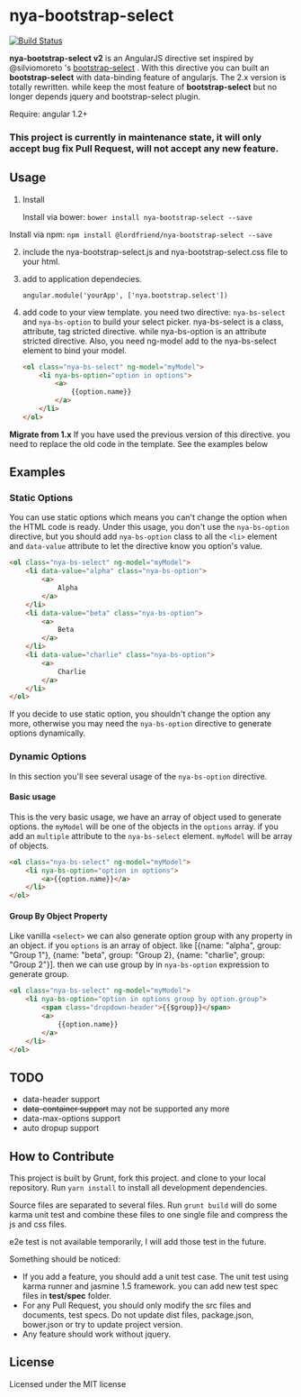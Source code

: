 # nya-bootstrap-select

[![Build Status](https://travis-ci.org/lordfriend/nya-bootstrap-select.svg?branch=master)](https://travis-ci.org/lordfriend/nya-bootstrap-select)

**nya-bootstrap-select v2** is an AngularJS directive set inspired by @silviomoreto 's [bootstrap-select](https://github.com/silviomoreto/bootstrap-select) .  With this directive you can built an **bootstrap-select** with data-binding feature of angularjs. 
The 2.x version is totally rewritten. while keep the most feature of **bootstrap-select** but no longer depends jquery and bootstrap-select plugin.

Require: angular 1.2+

### This project is currently in maintenance state, it will only accept bug fix Pull Request, will not accept any new feature.

## Usage

1. Install

	Install via bower: 
    `bower install nya-bootstrap-select --save`
  
  Install via npm:
    `npm install @lordfriend/nya-bootstrap-select --save`
  

2. include the nya-bootstrap-select.js and nya-bootstrap-select.css file to your html.
3. add to application dependecies.
     
     `angular.module('yourApp', ['nya.bootstrap.select'])`
     
3. add code to your view template. you need two directive: `nya-bs-select` and `nya-bs-option` to build your select picker. nya-bs-select is a class, attribute, tag stricted directive. while nya-bs-option is an attribute stricted directive. Also, you need ng-model add to the nya-bs-select element to bind your model.

	```html
	<ol class="nya-bs-select" ng-model="myModel">
		<li nya-bs-option="option in options">
			<a>
				{{option.name}}
			</a>
		</li>
	</ol>
	```
	
**Migrate from 1.x**  If you have used the previous version of this directive. you need to replace the old code in the template.  See the examples below

## Examples

### Static Options

You can use static options which means you can't change the option when the HTML code is ready. Under this usage, you don't use the `nya-bs-option` directive, but you should add `nya-bs-option` class to all the `<li>` element and `data-value` attribute to let the directive know you option's value.

```html
<ol class="nya-bs-select" ng-model="myModel">
	<li data-value="alpha" class="nya-bs-option">
		<a>
			Alpha
		</a>
	</li>
	<li data-value="beta" class="nya-bs-option">
		<a>
			Beta
		</a>
	</li>
	<li data-value="charlie" class="nya-bs-option">
		<a>
			Charlie
		</a>
	</li>
</ol>
```

If you decide to use static option, you shouldn't change the option any more, otherwise you may need the `nya-bs-option` directive to generate options dynamically.

### Dynamic Options
In this section you'll see several usage of the `nya-bs-option` directive.

#### Basic usage
This is the very basic usage, we have an array of object used to generate options. the `myModel` will be one of the objects in the `options` array.  if you add an `multiple` attribute to the `nya-bs-select` element.  `myModel` will be array of objects.

```html
<ol class="nya-bs-select" ng-model="myModel">
	<li nya-bs-option="option in options">
		<a>{{option.name}}</a>
	</li>
</ol>
```

#### Group By Object Property
Like vanilla `<select>` we can also generate option group with any property in an object. if you `options` is an array of object. like [{name: "alpha", group: "Group 1"}, {name: "beta", group: "Group 2}, {name: "charlie", group: "Group 2"}]. then we can use group by in `nya-bs-option` expression to generate group.

```html
<ol class="nya-bs-select" ng-model="myModel">
	<li nya-bs-option="option in options group by option.group">
		<span class="dropdown-header">{{$group}}</span>
		<a>
			{{option.name}}
		</a>
	</li>
</ol>
```

## TODO

- data-header support
- ~~data-container support~~ may not be supported any more
- data-max-options support
- auto dropup support

## How to Contribute

This project is built by Grunt, fork this project. and clone to your local repository. Run `yarn install` to install all development dependencies.

Source files are separated to several files. Run `grunt build` will do some karma unit test and combine these files to one single file and compress the js and css files.

e2e test is not available temporarily, I will add those test in the future.

Something should be noticed:

- If you add a feature, you should add a unit test case. The unit test using karma runner and jasmine 1.5 framework. you can add new test spec files in **test/spec** folder.
- For any Pull Request, you should only modify the src files and documents, test specs. Do not update dist files, package.json, bower.json or try to update project version.
- Any feature should work without jquery.

## License

Licensed under the MIT license
